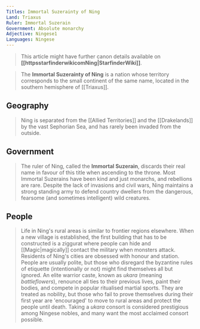 ```yaml
---
Titles: Immortal Suzerainty of Ning
Land: Triaxus
Ruler: Immortal Suzerain
Government: Absolute monarchy
Adjective: Ningese1
Languages: Ningese
---
```






> This article might have further canon details available on **[[httpsstarfinderwikicomNing|StarfinderWiki]]**.


> The **Immortal Suzerainty of Ning** is a nation whose territory corresponds to the small continent of the same name, located in the southern hemisphere of [[Triaxus]].



## Geography

> Ning is separated from the [[Allied Territories]] and the [[Drakelands]] by the vast Sephorian Sea, and has rarely been invaded from the outside.


## Government

> The ruler of Ning, called the **Immortal Suzerain**, discards their real name in favour of this title when ascending to the throne. Most Immortal Suzerains have been kind and just monarchs, and rebellions are rare. Despite the lack of invasions and civil wars, Ning maintains a strong standing army to defend country dwellers from the dangerous, fearsome (and sometimes intelligent) wild creatures.


## People

> Life in Ning's rural areas is similar to frontier regions elsewhere. When a new village is established, the first building that has to be constructed is a ziggurat where people can hide and [[Magic|magically]] contact the military when monsters attack.
> Residents of Ning's cities are obsessed with honour and station. People are usually polite, but those who disregard the byzantine rules of etiquette (intentionally or not) might find themselves all but ignored. An elite warrior caste, known as *ukara* (meaning *battleflowers*), renounce all ties to their previous lives, paint their bodies, and compete in popular ritualised martial sports. They are treated as nobility, but those who fail to prove themselves during their first year are 'encouraged' to move to rural areas and protect the people until death. Taking a *ukara* consort is considered prestigious among Ningese nobles, and many want the most acclaimed consort possible.







